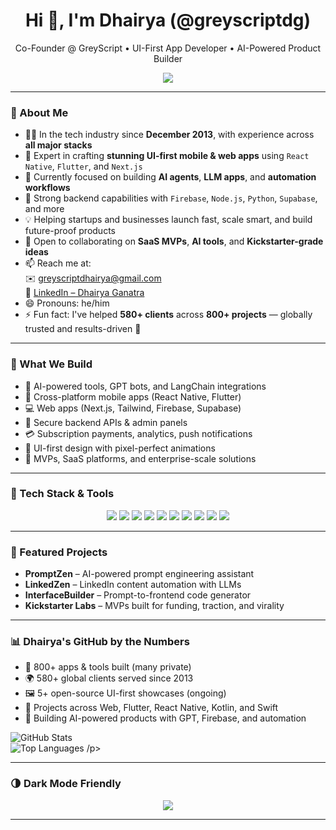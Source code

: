 <h1 align="center">Hi 👋, I'm Dhairya (@greyscriptdg)</h1>
<p align="center">
  Co-Founder @ GreyScript • UI-First App Developer • AI-Powered Product Builder
</p>

<p align="center">
  <img src="https://readme-typing-svg.herokuapp.com?font=Fira+Code&weight=500&size=22&pause=1000&center=true&vCenter=true&width=460&height=45&lines=Building+beautiful+apps+since+2013;Crafting+AI-powered+solutions;Pixel-perfect+UI+is+non-negotiable" />
</p>

---

### 🚀 About Me

- 👨‍💻 In the tech industry since **December 2013**, with experience across **all major stacks**
- 📱 Expert in crafting **stunning UI-first mobile & web apps** using `React Native`, `Flutter`, and `Next.js`
- 🤖 Currently focused on building **AI agents**, **LLM apps**, and **automation workflows**
- 🧠 Strong backend capabilities with `Firebase`, `Node.js`, `Python`, `Supabase`, and more
- 💡 Helping startups and businesses launch fast, scale smart, and build future-proof products
- 🤝 Open to collaborating on **SaaS MVPs**, **AI tools**, and **Kickstarter-grade ideas**
- 📫 Reach me at:  
  ✉️ greyscriptdhairya@gmail.com  
  🔗 [LinkedIn – Dhairya Ganatra](https://www.linkedin.com/in/dhairya-shailesh-ganatra-flash07/)
- 😄 Pronouns: he/him  
- ⚡ Fun fact: I've helped **580+ clients** across **800+ projects** — globally trusted and results-driven 🚀

---

### 🧠 What We Build

- 🤖 AI-powered tools, GPT bots, and LangChain integrations  
- 📱 Cross-platform mobile apps (React Native, Flutter)  
- 💻 Web apps (Next.js, Tailwind, Firebase, Supabase)  
- 🔐 Secure backend APIs & admin panels  
- 💳 Subscription payments, analytics, push notifications  
- 🎨 UI-first design with pixel-perfect animations  
- 🚀 MVPs, SaaS platforms, and enterprise-scale solutions

---

### 🧰 Tech Stack & Tools

<p align="center">
  <img src="https://img.shields.io/badge/-React%20Native-61DAFB?style=for-the-badge&logo=react&logoColor=white" />
  <img src="https://img.shields.io/badge/-Flutter-02569B?style=for-the-badge&logo=flutter&logoColor=white" />
  <img src="https://img.shields.io/badge/-Next.js-000000?style=for-the-badge&logo=nextdotjs&logoColor=white" />
  <img src="https://img.shields.io/badge/-TailwindCSS-38B2AC?style=for-the-badge&logo=tailwindcss&logoColor=white" />
  <img src="https://img.shields.io/badge/-Firebase-FFCA28?style=for-the-badge&logo=firebase&logoColor=white" />
  <img src="https://img.shields.io/badge/-OpenAI-412991?style=for-the-badge&logo=openai&logoColor=white" />
  <img src="https://img.shields.io/badge/-LangChain-0D1117?style=for-the-badge&logo=python&logoColor=green" />
  <img src="https://img.shields.io/badge/-Node.js-339933?style=for-the-badge&logo=node.js&logoColor=white" />
  <img src="https://img.shields.io/badge/-Python-3776AB?style=for-the-badge&logo=python&logoColor=white" />
  <img src="https://img.shields.io/badge/-Vercel-000000?style=for-the-badge&logo=vercel&logoColor=white" />
</p>

---

### 📌 Featured Projects

- **PromptZen** – AI-powered prompt engineering assistant  
- **LinkedZen** – LinkedIn content automation with LLMs  
- **InterfaceBuilder** – Prompt-to-frontend code generator  
- **Kickstarter Labs** – MVPs built for funding, traction, and virality

---

### 📊 Dhairya's GitHub by the Numbers

- 🔧 800+ apps & tools built (many private)
- 🌍 580+ global clients served since 2013
- 🖼️ 5+ open-source UI-first showcases (ongoing)
- 📱 Projects across Web, Flutter, React Native, Kotlin, and Swift
- 🧠 Building AI-powered products with GPT, Firebase, and automation

![GitHub Stats](https://github-readme-stats.vercel.app/api?username=greyscriptdg&show_icons=true&count_private=true&hide=prs,issues&theme=tokyonight)
  <br />
 ![Top Languages](https://github-readme-stats.vercel.app/api/top-langs/?username=greyscriptdg&layout=compact&theme=tokyonight&hide=html,css)
/p>

---

### 🌗 Dark Mode Friendly

<p align="center">
  <img src="https://img.shields.io/badge/Dark%20Mode-Supported-0f172a?style=for-the-badge&logo=github&logoColor=white" />
</p>



---

<!---
greyscriptdg/greyscriptdg is a ✨ special ✨ repository because its `README.md` (this file) appears on your GitHub profile.
--->
